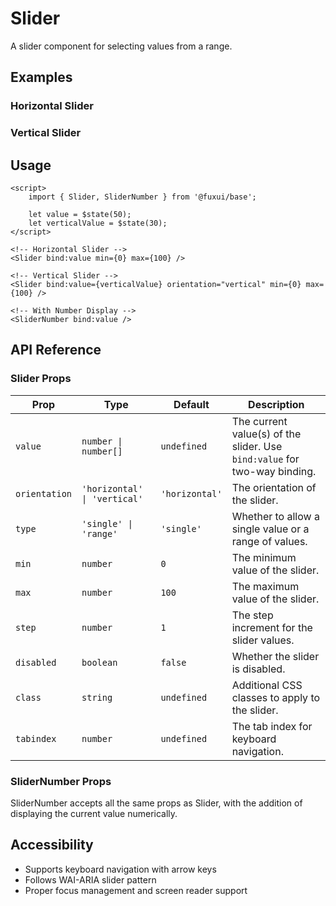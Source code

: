 <script lang="ts">
	import SliderExample from './Example.svelte';
	import SliderVerticalExample from './VerticalExample.svelte';
</script>

# Slider

A slider component for selecting values from a range.

## Examples

### Horizontal Slider

<SliderExample />

### Vertical Slider

<SliderVerticalExample />

## Usage

```svelte
<script>
	import { Slider, SliderNumber } from '@fuxui/base';

	let value = $state(50);
	let verticalValue = $state(30);
</script>

<!-- Horizontal Slider -->
<Slider bind:value min={0} max={100} />

<!-- Vertical Slider -->
<Slider bind:value={verticalValue} orientation="vertical" min={0} max={100} />

<!-- With Number Display -->
<SliderNumber bind:value />
```

## API Reference

### Slider Props

| Prop          | Type                         | Default        | Description                                                               |
|---------------|------------------------------|----------------|---------------------------------------------------------------------------|
| `value`       | `number \| number[]`         | `undefined`    | The current value(s) of the slider. Use `bind:value` for two-way binding. |
| `orientation` | `'horizontal' \| 'vertical'` | `'horizontal'` | The orientation of the slider.                                            |
| `type`        | `'single' \| 'range'`        | `'single'`     | Whether to allow a single value or a range of values.                     |
| `min`         | `number`                     | `0`            | The minimum value of the slider.                                          |
| `max`         | `number`                     | `100`          | The maximum value of the slider.                                          |
| `step`        | `number`                     | `1`            | The step increment for the slider values.                                 |
| `disabled`    | `boolean`                    | `false`        | Whether the slider is disabled.                                           |
| `class`       | `string`                     | `undefined`    | Additional CSS classes to apply to the slider.                            |
| `tabindex`    | `number`                     | `undefined`    | The tab index for keyboard navigation.                                    |

### SliderNumber Props

SliderNumber accepts all the same props as Slider, with the addition of displaying the current value numerically.

## Accessibility

- Supports keyboard navigation with arrow keys
- Follows WAI-ARIA slider pattern
- Proper focus management and screen reader support